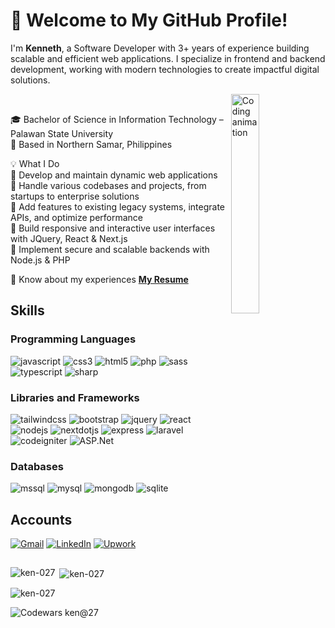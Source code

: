 # 👋 Welcome to My GitHub Profile!
I'm <b>Kenneth</b>, a Software Developer with 3+ years of experience building scalable and efficient web applications. I specialize in frontend and backend development, working with modern technologies to create impactful digital solutions.

<p>
  <img align="right" width="30%" alt="Coding animation" src="https://media2.giphy.com/media/qgQUggAC3Pfv687qPC/giphy.gif">
</p>
<br/>

🎓 Bachelor of Science in Information Technology – Palawan State University
</br>
📍 Based in Northern Samar, Philippines

💡 What I Do
</br>
🔹 Develop and maintain dynamic web applications
</br>
🔹 Handle various codebases and projects, from startups to enterprise solutions
</br>
🔹 Add features to existing legacy systems, integrate APIs, and optimize performance
</br>
🔹 Build responsive and interactive user interfaces with JQuery, React & Next.js
</br>
🔹 Implement secure and scalable backends with Node.js & PHP

<!--
- 🔭 I’m currently working on ...
- 🌱 I’m currently learning ...
- 👯 I’m looking to collaborate on ...
- 🤔 I’m looking for help with ...
- 💬 Ask me about ...
- 📫 How to reach me: ...
- 😄 Pronouns: ...
- ⚡ Fun fact: ...
-->
📄 Know about my experiences [**My Resume**](https://kenneth-andales.github.io/resume/software-developer.pdf)
</br>

## Skills
### Programming Languages
![javascript](https://img.shields.io/badge/JavaScript-F7DF1E?style=for-the-badge&logo=javascript&logoColor=21201e) 
![css3](https://img.shields.io/badge/CSS3-1572B6?style=for-the-badge&logo=css3&logoColor=fff) 
![html5](https://img.shields.io/badge/HTML5-E34F26?style=for-the-badge&logo=html5&logoColor=fff) 
![php](https://img.shields.io/badge/PHP-777BB4?style=for-the-badge&logo=php&logoColor=fff) 
![sass](https://img.shields.io/badge/Sass-CC6699?style=for-the-badge&logo=sass&logoColor=fff) 
![typescript](https://img.shields.io/badge/TypeScript-3178C6?style=for-the-badge&logo=typescript&logoColor=fff) 
![sharp](https://img.shields.io/badge/Csharp-99CC00?style=for-the-badge&logo=sharp&logoColor=fff) 

### Libraries and Frameworks
![tailwindcss](https://img.shields.io/badge/Tailwind%20CSS-06B6D4?style=for-the-badge&logo=tailwindcss&logoColor=fff) 
![bootstrap](https://img.shields.io/badge/Bootstrap-7952B3?style=for-the-badge&logo=bootstrap&logoColor=fff) 
![jquery](https://img.shields.io/badge/JQuery-0769AD?style=for-the-badge&logo=jquery&logoColor=fff) 
![react](https://img.shields.io/badge/React%20Js-61DAFB?style=for-the-badge&logo=react&logoColor=000) 
![nodejs](https://img.shields.io/badge/Node.js-339933?style=for-the-badge&logo=node.js&logoColor=fff)
![nextdotjs](https://img.shields.io/badge/NextJS-21201e?style=for-the-badge&logo=nextdotjs&logoColor=fff) 
![express](https://img.shields.io/badge/ExpressJS-21201e?style=for-the-badge&logo=express&logoColor=fff) 
![laravel](https://img.shields.io/badge/Laravel-FF2D20?style=for-the-badge&logo=laravel&logoColor=fff) 
![codeigniter](https://img.shields.io/badge/CodeIgniter-EF4223?style=for-the-badge&logo=codeigniter&logoColor=fff) 
![ASP.Net](https://img.shields.io/badge/ASP.Net-512BD4?style=for-the-badge&logo=dotnet&logoColor=fff) 
<br/>

### Databases
![mssql](https://img.shields.io/badge/MSSQL-F7DF1E?style=for-the-badge&logo=mssql&logoColor=fff) 
![mysql](https://img.shields.io/badge/MySQL-4479A1?style=for-the-badge&logo=mysql&logoColor=fff) 
![mongodb](https://img.shields.io/badge/MongoDB-47A248?style=for-the-badge&logo=mongodb&logoColor=fff)
![sqlite](https://img.shields.io/badge/SQLite-003B57?style=for-the-badge&logo=sqlite&logoColor=fff)
<!--![flutter](https://img.shields.io/badge/Flutter-02569B?style=for-the-badge&logo=flutter&logoColor=fff)-->
<!-- ![vite](https://img.shields.io/badge/.Vite-646CFF?style=for-the-badge&logo=vite&logoColor=fff) -->

<!--
### Tools and Platforms
![adobephotoshop](https://img.shields.io/badge/Adobe%20Photoshop-31A8FF?style=for-the-badge&logo=adobephotoshop&logoColor=fff) 
![figma](https://img.shields.io/badge/Figma-F24E1E?style=for-the-badge&logo=figma&logoColor=fff) 
![visualstudiocode](https://img.shields.io/badge/Visual%20Studio%20Code-007ACC?style=for-the-badge&logo=visualstudiocode&logoColor=fff) <br/>
![postman](https://img.shields.io/badge/Postman-FF6C37?style=for-the-badge&logo=postman&logoColor=fff) 
![googlechrome](https://img.shields.io/badge/Google%20Chrome-4285F4?style=for-the-badge&logo=googlechrome&logoColor=fff) 
![heroku](https://img.shields.io/badge/Heroku-430098?style=for-the-badge&logo=heroku&logoColor=fff) <br/>
![github](https://img.shields.io/badge/GitHub-181717?style=for-the-badge&logo=github&logoColor=fff) 
![bitbucket](https://img.shields.io/badge/Bitbucket-0052CC?style=for-the-badge&logo=bitbucket&logoColor=fff) 
-->

## Accounts

<p>
<a href="mailto:keanolida7296@gmail.com" target="_blank"><img alt="Gmail" src="https://img.shields.io/badge/Email-EA4335?&style=for-the-badge&logo=gmail&logoColor=white" /></a> 
<!-- <a href="https://twitter.com/whyme_27" target="_blank"><img alt="Twitter" src="https://img.shields.io/badge/twitter-%231DA1F2.svg?&style=for-the-badge&logo=twitter&logoColor=white" /></a>  -->
<a href="https://www.linkedin.com/in/kenneth-andales" target="_blank"><img alt="LinkedIn" src="https://img.shields.io/badge/linkedin-%230077B5.svg?&style=for-the-badge&logo=linkedin&logoColor=white" /></a> 
<!-- <a href="https://www.instagram.com/kenolitan/" target="_blank"><img alt="Instagram" src="https://img.shields.io/badge/Instagram-E4405F?&style=for-the-badge&logo=instagram&logoColor=white" /></a> -->
<a href="https://www.upwork.com/freelancers/~0135c2e932c50f312f" target="_blank"><img alt="Upwork" src="https://img.shields.io/badge/Upwork-6FDA44?&style=for-the-badge&logo=upwork&logoColor=white" /></a>
</p>

## 

<p><img align="left" src="https://github-readme-stats.vercel.app/api/top-langs?username=ken-027&show_icons=true&locale=en&layout=compact" alt="ken-027" /></p>

<p>&nbsp;<img align="center" src="https://github-readme-stats.vercel.app/api?username=ken-027&show_icons=true&locale=en" alt="ken-027" /></p>

<p><img align="center" src="https://github-readme-streak-stats.herokuapp.com/?user=ken-027&" alt="ken-027" /></p>

<p align="left">
  <img src="https://www.codewars.com/users/ken@27/badges/small" alt="Codewars ken@27" />
</p>
<!-- <p align="left"> <img src="https://komarev.com/ghpvc/?username=ken-027&label=Profile%20views&color=blue&style=flat" alt="ken-027" /> </p> -->
